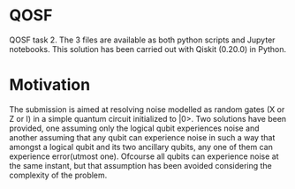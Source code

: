 # QOSF
QOSF task 2. The 3 files are available as both python scripts and Jupyter notebooks. This solution has been carried out with Qiskit (0.20.0) in Python.

# Motivation

The submission is aimed at resolving noise modelled as random gates (X or Z or I) in a simple quantum circuit initialized to |0>. Two solutions have been provided, one assuming only the logical qubit experiences noise and another assuming that any qubit can experience noise in such a way that amongst a logical qubit and its two ancillary qubits, any one of them can experience error(utmost one). Ofcourse all qubits can experience noise at the same instant, but that assumption has been avoided considering the complexity of the problem.


